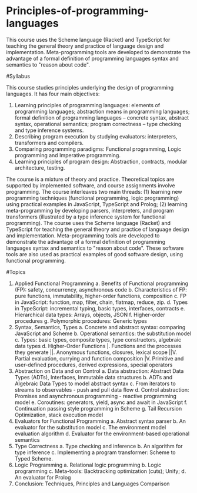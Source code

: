 # Principles-of-programming-languages
This course uses the Scheme language (Racket) and TypeScript for teaching the general theory and practice of language design and implementation. Meta-programming tools are developed to demonstrate the advantage of a formal definition of programming languages syntax and semantics to "reason about code". 

#Syllabus

This course studies principles underlying the design of programming languages. It has four main objectives:
1.	Learning principles of programming languages: elements of programming languages; abstraction means in programming languages; formal definition of programming languages – concrete syntax, abstract syntax, operational semantics; program correctness – type checking and type inference systems.
2.	Describing program execution by studying evaluators: interpreters, transformers and compilers. 
3.	Comparing programming paradigms: Functional programming, Logic programming and Imperative programming.
4.	Learning principles of program design: Abstraction, contracts, modular architecture, testing.

The course is a mixture of theory and practice. 
Theoretical topics are supported by implemented software, and course assignments involve programming. 
The course interleaves two main threads: (1) learning new programming techniques (functional programming, logic programming) using practical examples in JavaScript, TypeScript and Prolog; (2) learning meta-programming by developing parsers, interpreters, and program transformers (illustrated by a type inference system for functional programming). 
The course uses the Scheme language (Racket) and TypeScript for teaching the general theory and practice of language design and implementation. Meta-programming tools are developed to demonstrate the advantage of a formal definition of programming languages syntax and semantics to "reason about code". These software tools are also used as practical examples of good software design, using functional programming.

#Topics

1.	Applied Functional Programming
  a.	Benefits of Functional programming (FP): safety, concurrency, asynchronous code
  b.	Characteristics of FP: pure functions, immutability, higher-order functions, composition
  c.	FP in JavaScript: function, map, filter, chain, flatmap, reduce, zip.
  d.	Types in TypeScript: incremental typing, basic types, interfaces, contracts
  e.	Hierarchical data types: Arrays, objects, JSON
  f.	Higher-order procedures
  g.	Polymorphic procedures: Generic types
2.	Syntax, Semantics, Types
  a.	Concrete and abstract syntax: comparing JavaScript and Scheme
  b.	Operational semantics: the substitution model
  c.	Types: basic types, composite types, type constructors, algebraic data types
  d.	Higher-Order Functions
    |.	Functions and the processes they generate
    ||.	Anonymous functions, closures, lexical scope
    ||V.	Partial evaluation, currying and function composition
    |V.	Primitive and user-defined procedures, derived expressions, special operators
3.	Abstraction on Data and on Control
  a.	Data abstraction: Abstract Data Types (ADTs), Interfaces, Immutable data structures
  b.	ADTs and Algebraic Data Types to model abstract syntax
  c.	From iterators to streams to observables - push and pull data flow
  d.	Control abstraction: Promises and asynchronous programming - reactive programming model
  e.	Coroutines: generators, yield, async and await in JavaScript
  f.	Continuation passing style programming in Scheme
  g.	Tail Recursion Optimization, stack execution model
4.	Evaluators for Functional Programming
  a.	Abstract syntax parser
  b.	An evaluator for the substitution model
  c.	The environment model evaluation algorithm
  d.	Evaluator for the environment-based operational semantics
5.	Type Correctness
  a.	Type checking and inference
  b.	An algorithm for type inference
  c.	Implementing a program transformer: Scheme to Typed Scheme.
6.	Logic Programming
  a.	Relational logic programming
  b.	Logic programming
  c.	Meta-tools: Backtracking optimization (cuts); Unify;
  d.	An evaluator for Prolog
7.	Conclusion: Techniques, Principles and Languages Comparison
